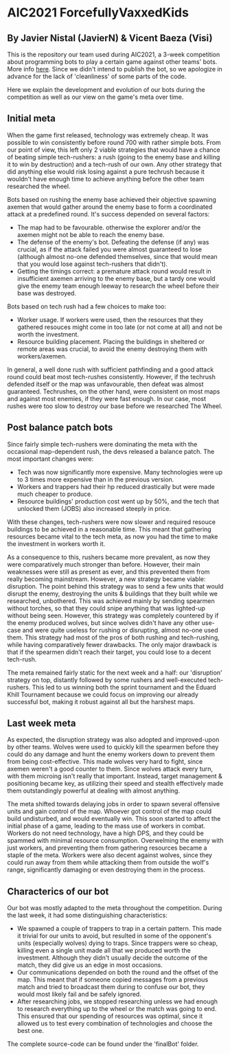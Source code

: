 # AIC2021 ForcefullyVaxxedKids
## By Javier Nistal (JavierN) & Vicent Baeza (Visi)

This is the repository our team used during AIC2021, a 3-week competition about programming bots to play a certain game against other teams' bots. More info [here](https://coliseum.ai/home?lang=en&tournament=aic2021 "AIC2021's Homepage"). Since we didn't intend to publish the bot, so we apologize in advance for the lack of 'cleanliness' of some parts of the code.

Here we explain the development and evolution of our bots during the competition as well as our view on the game's meta over time.

## Initial meta

When the game first released, technology was extremely cheap. It was possible to win consistently before round 700 with rather simple bots. From our point of view, this left only 2 viable strategies that would have a chance of beating simple tech-rushers: a rush (going to the enemy base and killing it to win by destruction) and a tech-rush of our own. Any other strategy that did anything else would risk losing against a pure techrush because it wouldn't have enough time to achieve anything before the other team researched the wheel.

Bots based on rushing the enemy base achieved their objective spawning axemen that would gather around the enemy base to form a coordinated attack at a predefined round. It's success depended on several factors:
 - The map had to be favourable. otherwise the explorer and/or the axemen might not be able to reach the enemy base.
 - The defense of the enemy's bot. Defeating the defense (if any) was crucial, as if the attack failed you were almost guaranteed to lose (although almost no-one defended themselves, since that would mean that you would lose against tech-rushers that didn't).
 - Getting the timings correct: a premature attack round would result in insufficient axemen arriving to the enemy base, but a tardy one would give the enemy team enough leeway to research the wheel before their base was destroyed.

Bots based on tech rush had a few choices to make too:
 - Worker usage. If workers were used, then the resources that they gathered resouces might come in too late (or not come at all) and not be worth the investment.
 - Resource building placement. Placing the buildings in sheltered or remote areas was crucial, to avoid the enemy destroying them with workers/axemen.

In general, a well done rush with sufficient pathfinding and a good attack round could beat most tech-rushes consistently. However, if the techrush defended itself or the map was unfavourable, then defeat was almost guaranteed.
Techrushes, on the other hand, were consistent on most maps and against most enemies, if they were fast enough. In our case, most rushes were too slow to destroy our base before we researched The Wheel.

## Post balance patch bots

Since fairly simple tech-rushers were dominating the meta with the occasional map-dependent rush, the devs released a balance patch. The most important changes were:
 - Tech was now significantly more expensive. Many technologies were up to 3 times more expensive than in the previous version.
 - Workers and trappers had their hp reduced drastically but were made much cheaper to produce.
 - Resource buildings' production cost went up by 50%, and the tech that unlocked them (JOBS) also increased steeply in price.

With these changes, tech-rushers were now slower and required resouce buildings to be achieved in a reasonable time. This meant that gathering resources became vital to the tech meta, as now you had the time to make the investment in workers worth it.

As a consequence to this, rushers became more prevalent, as now they were comparatively much stronger than before. However, their main weaknesses were still as present as ever, and this prevented them from really becoming mainstream. However, a new strategy became viable: disruption. The point behind this strategy was to send a few units that would disrupt the enemy, destroying the units & buildings that they built while we researched, unbothered. This was achieved mainly by sending spearmen without torches, so that they could snipe anything that was lighted-up without being seen. However, this strategy was completely countered by if the enemy produced wolves, but since wolves didn't have any other use-case and were quite useless for rushing or disrupting, almost no-one used them. This strategy had most of the pros of both rushing and tech-rushing, while having comparatively fewer drawbacks. The only major drawback is that if the spearmen didn't reach their target, you could lose to a decent tech-rush.

The meta remained fairly static for the next week and a half: our 'disruption' strategy on top, distantly followed by some rushers and well-executed tech-rushers. This led to us winning both the sprint tournament and the Eduard Khill Tournament because we could focus on improving our already successful bot, making it robust against all but the harshest maps. 

## Last week meta

As expected, the disruption strategy was also adopted and improved-upon by other teams. Wolves were used to quickly kill the spearmen before they could do any damage and hunt the enemy workers down to prevent them from being cost-effective. This made wolves very hard to fight, since axemen weren't a good counter to them. Since wolves attack every turn, with them microing isn't really that important. Instead, target management & positioning became key, as utilizing their speed and stealth effectively made them outstandingly powerful at dealing with almost anything.

The meta shifted towards delaying jobs in order to spawn several offensive units and gain control of the map. Whoever got control of the map could build undisturbed, and would eventually win. This soon started to affect the initial phase of a game, leading to the mass use of workers in combat. Workers do not need technology, have a high DPS, and they could be spammed with minimal resource consumption. Overwelming the enemy with just workers, and preventing them from gathering resources became a staple of the meta. Workers were also decent against wolves, since they could run away from them while attacking them from outside the wolf's range, significantly damaging or even destroying them in the process.

## Characterics of our bot

Our bot was mostly adapted to the meta throughout the competition. During the last week, it had some distinguishing characteristics:
 - We spawned a couple of trappers to trap in a certain pattern. This made it trivial for our units to avoid, but resulted in some of the opponent's units (especially wolves) dying to traps. Since trappers were so cheap, killing even a single unit made all that we produced worth the investment. Although they didn't usually decide the outcome of the match, they did give us an edge in most occasions.
 - Our communications depended on both the round and the offset of the map. This meant that if someone copied messages from a previous match and tried to broadcast them during to confuse our bot, they would most likely fail and be safely ignored.
 - After researching jobs, we stopped researching unless we had enough to research everything up to the wheel or the match was going to end. This ensured that our spending of resources was optimal, since it allowed us to test every combination of technologies and choose the best one.

The complete source-code can be found under the 'finalBot' folder.
